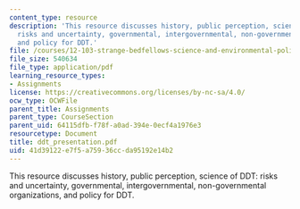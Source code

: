 ```yaml
---
content_type: resource
description: 'This resource discusses history, public perception, science of DDT:
  risks and uncertainty, governmental, intergovernmental, non-governmental organizations,
  and policy for DDT.'
file: /courses/12-103-strange-bedfellows-science-and-environmental-policy-fall-2005/41d39122e7f5a75936ccda95192e14b2_ddt_presentation.pdf
file_size: 540634
file_type: application/pdf
learning_resource_types:
- Assignments
license: https://creativecommons.org/licenses/by-nc-sa/4.0/
ocw_type: OCWFile
parent_title: Assignments
parent_type: CourseSection
parent_uid: 64115dfb-f78f-a0ad-394e-0ecf4a1976e3
resourcetype: Document
title: ddt_presentation.pdf
uid: 41d39122-e7f5-a759-36cc-da95192e14b2
---
```

This resource discusses history, public perception, science of DDT: risks and uncertainty, governmental, intergovernmental, non-governmental organizations, and policy for DDT.